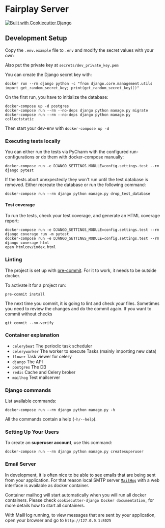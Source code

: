 # Fairplay Server

[![Built with Cookiecutter Django](https://img.shields.io/badge/built%20with-Cookiecutter%20Django-ff69b4.svg?logo=cookiecutter)](https://github.com/pydanny/cookiecutter-django/)


## Development Setup

Copy the `.env.example` file to `.env` and modify the secret values with your own

Also put the private key at `secrets/dev_private_key.pem`

You can create the Django secret key with:
```shell
docker run --rm django python -c "from django.core.management.utils import get_random_secret_key; print(get_random_secret_key())"
```

On the first run, you have to initialize the database:
```shell
docker-compose up -d postgres
docker-compose run --rm --no-deps django python manage.py migrate
docker-compose run --rm --no-deps django python manage.py collectstatic
```

Then start your dev-env with `docker-compose up -d`

### Executing tests locally

You can either run the tests via PyCharm with the configured run-configurations or do them with docker-compose manually:

```shell
docker-compose run -e DJANGO_SETTINGS_MODULE=config.settings.test --rm django pytest
```

If the tests abort unexpectedly they won't run until the test database is removed. Either recreate the database or run the following command:

```shell
docker-compose run --rm django python manage.py drop_test_database
```

#### Test coverage

To run the tests, check your test coverage, and generate an HTML
coverage report:

```shell
docker-compose run -e DJANGO_SETTINGS_MODULE=config.settings.test --rm django coverage run -m pytest
docker-compose run -e DJANGO_SETTINGS_MODULE=config.settings.test --rm django coverage html
open htmlcov/index.html
```

### Linting

The project is set up with [pre-commit](https://pre-commit.com/#install). For it to work, it needs to be outside docker.

To activate it for a project run:
```shell
pre-commit install
```

The next time you commit, it is going to lint and check your files. Sometimes you need to review the changes and do the commit again. If you want to commit without checks
```shell
git commit --no-verify
```

### Container explanation
- `celerybeat` The periodic task scheduler
- `celeryworker` The worker to execute Tasks (mainly importing new data)
- `flower` Task viewer for celery
- `django` The API
- `postgres` The DB
- `redis` Cache and Celery broker
- `mailhog` Test mailserver

### Django commands
List available commands:
```shell
docker-compose run --rm django python manage.py -h
```
All the commands contain a help (`-h/--help`).

### Setting Up Your Users

To create an **superuser account**, use this command:

```shell
docker-compose run --rm django python manage.py createsuperuser
```

### Email Server

In development, it is often nice to be able to see emails that are being sent from your application. For that reason local SMTP server [`MailHog`](https://github.com/mailhog/MailHog) with a web interface is available as docker container.

Container mailhog will start automatically when you will run all docker containers.
Please check `cookiecutter-django Docker documentation`_ for more details how to start all containers.

With MailHog running, to view messages that are sent by your application, open your browser and go to ``http://127.0.0.1:8025``
